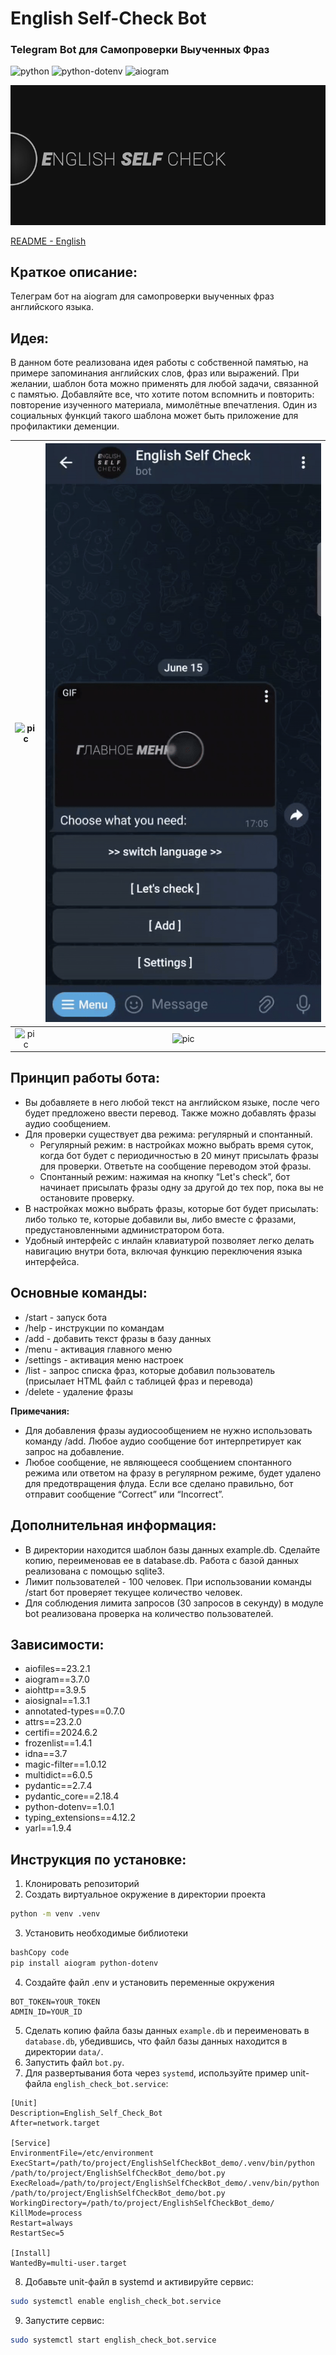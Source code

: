 # English Self-Check Bot
### Telegram Bot для Самопроверки Выученных Фраз

![python](https://img.shields.io/badge/python-3.9-blue)
![python-dotenv](https://img.shields.io/badge/python--dotenv-1.0.1-blue)
![aiogram](https://img.shields.io/badge/aiogram-3.7.0-blue)

![pic](static/for_readme/header.gif)

[README - English](README)

## Краткое описание:

Телеграм бот на aiogram для самопроверки выученных фраз английского языка.

## Идея:

В данном боте реализована идея работы с собственной памятью, на примере запоминания английских слов, фраз или выражений. При желании, шаблон бота можно применять для любой задачи, связанной с памятью. Добавляйте все, что хотите потом вспомнить и повторить: повторение изученного материала, мимолётные впечатления. Один из социальных функций такого шаблона может быть приложение для профилактики деменции.

| ![pic](static/for_readme/start.gif) | ![pic](static/for_readme/lets_start.gif) |
|:-----------------------------------:|:----------------------------------------: |
| ![pic](static/for_readme/settings.gif) | ![pic](static/for_readme/audio.gif) |

## Принцип работы бота:

- Вы добавляете в него любой текст на английском языке, после чего будет предложено ввести перевод. Также можно добавлять фразы аудио сообщением.
- Для проверки существует два режима: регулярный и спонтанный.
    - Регулярный режим: в настройках можно выбрать время суток, когда бот будет с периодичностью в 20 минут присылать фразы для проверки. Ответьте на сообщение переводом этой фразы.
    - Спонтанный режим: нажимая на кнопку “Let's check”, бот начинает присылать фразы одну за другой до тех пор, пока вы не остановите проверку.
- В настройках можно выбрать фразы, которые бот будет присылать: либо только те, которые добавили вы, либо вместе с фразами, предустановленными администратором бота.
- Удобный интерфейс с инлайн клавиатурой позволяет легко делать навигацию внутри бота, включая функцию переключения языка интерфейса.

## Основные команды:

- /start - запуск бота
- /help - инструкции по командам
- /add - добавить текст фразы в базу данных
- /menu - активация главного меню
- /settings - активация меню настроек
- /list - запрос списка фраз, которые добавил пользователь (присылает HTML файл с таблицей фраз и перевода)
- /delete - удаление фразы

**Примечания:**

- Для добавления фразы аудиосообщением не нужно использовать команду /add. Любое аудио сообщение бот интерпретирует как запрос на добавление.
- Любое сообщение, не являющееся сообщением спонтанного режима или ответом на фразу в регулярном режиме, будет удалено для предотвращения флуда. Если все сделано правильно, бот отправит сообщение “Correct” или “Incorrect”.

## Дополнительная информация:

- В директории находится шаблон базы данных example.db. Сделайте копию, переименовав ее в database.db. Работа с базой данных реализована с помощью sqlite3.
- Лимит пользователей - 100 человек. При использовании команды /start бот проверяет текущее количество человек.
- Для соблюдения лимита запросов (30 запросов в секунду) в модуле bot реализована проверка на количество пользователей.

## Зависимости:

- aiofiles==23.2.1
- aiogram==3.7.0
- aiohttp==3.9.5
- aiosignal==1.3.1
- annotated-types==0.7.0
- attrs==23.2.0
- certifi==2024.6.2
- frozenlist==1.4.1
- idna==3.7
- magic-filter==1.0.12
- multidict==6.0.5
- pydantic==2.7.4
- pydantic_core==2.18.4
- python-dotenv==1.0.1
- typing_extensions==4.12.2
- yarl==1.9.4

## Инструкция по установке:

1. Клонировать репозиторий
2. Создать виртуальное окружение в директории проекта

```bash
python -m venv .venv
```

3. Установить необходимые библиотеки

```bash
bashCopy code
pip install aiogram python-dotenv
```

4. Создайте файл .env и установить переменные окружения

```visual
BOT_TOKEN=YOUR_TOKEN
ADMIN_ID=YOUR_ID
```

5. Сделать копию файла базы данных `example.db` и переименовать в `database.db`, убедившись, что файл базы данных находится в директории `data/`.
6. Запустить файл `bot.py`.
7. Для развертывания бота через `systemd`, используйте пример unit-файла `english_check_bot.service`:

```visual
[Unit]
Description=English_Self_Check_Bot
After=network.target

[Service]
EnvironmentFile=/etc/environment
ExecStart=/path/to/project/EnglishSelfCheckBot_demo/.venv/bin/python /path/to/project/EnglishSelfCheckBot_demo/bot.py
ExecReload=/path/to/project/EnglishSelfCheckBot_demo/.venv/bin/python /path/to/project/EnglishSelfCheckBot_demo/bot.py
WorkingDirectory=/path/to/project/EnglishSelfCheckBot_demo/
KillMode=process
Restart=always
RestartSec=5

[Install]
WantedBy=multi-user.target
```

8. Добавьте unit-файл в systemd и активируйте сервис:

```bash
sudo systemctl enable english_check_bot.service
```

9. Запустите сервис:

```bash
sudo systemctl start english_check_bot.service
```
